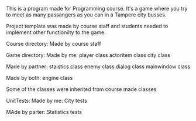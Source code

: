 This is a program made for Programming course. It's a game where you try to meet
as many passangers as you can in a Tampere city busses.

Project template was made by course staff and students needed to implement other
functionilty to the game. 

Course directory:
Made by course staff


Game directory:
   Made by me:
	player class
	actoritem class
	city class

   Made by partner:
	staistics class
	enemy class
	dialog class
	mainwindow class

   Made by both:
	engine class

Some of the classes were inherited from course made classes

UnitTests:
   Made by me:
	City tests
   
   MAde by parter:
	Statistics tests
	